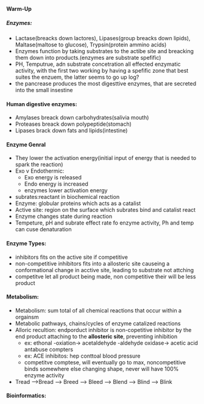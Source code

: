 **Warm-Up**

##### Enzymes:
 - Lactase(breacks down lactores), Lipases(group breacks down lipids), Maltase(maltose to glucose), Trypsin(protein ammino acids)
 - Enzymes function by taking substrates to the actibe site and breacking them down into products.(enzymes are substrate spefific)
 - PH, Temputrue, adn substrate concetration all effected enzymatic activity, with the first two working by having a spefific zone that best suites the enzuem, the latter seems to go up log?
 - the pancrease produces the most digesttive enzymes, that are secreted into the small insestine


#### Human digestive enzymes:
 - Amylases breack down carbohydrates(salivia mouth)
 - Proteases breack down polypeptide(stomach)
 - Lipases brack down fats and lipids(intestine)

#### Enzyme Genral
 - They lower the activation energy(initial input of energy that is needed to spark the reaction)
 - Exo v Endothermic:
	- Exo energy is released
	- Endo energy is increased
	- enzymes lower activation energy
- subrates:reactant in biochemical reaction
- Enzyme: globular proteins which acts as a catalist
- Active site: region on the surface which subrates bind and catalist react
- Enzyme changes state during reaction
- Tempeture, pH and subrate effect rate fo enzyme activity, Ph and temp can cuse denaturation

#### Enzyme Types:
 - inhibitors fits on the active site if competitive
 - non-competitive inhibitors fits into a allosteric site causeing a conformational change in acctive site, leading to substrate not attching
 - competitve let all product being made, non competitive their will be less product

#### Metabolism:
 - Metabolism: sum total of all chemical reactions that occur within a orgainsm
 - Metabolic pathways, chains/cycles of enzyme catalized reactions
 - Alloric recultion: endporduct inhibitor is non-copetitive inhibitor by the end product attaching to the **allosteric site**, preventing inhibition
	 - ex: ethonal -oxiation->  acetaldehyde -aldehyde oxidase-> acetic acid antabuse compters 
	 - ex: ACE inhibitos: hep conttoal blood pressure
	 - competitve comptese, will eventually go to max, noncompetitive binds somewhere else changing shape, never will have 100% enzyme activity
 - Tread -->Bread --> Breed --> Bleed --> Blend --> Blind --> Blink

#### Bioinformatics:
 



<!--stackedit_data:
eyJoaXN0b3J5IjpbLTE5Njg3OTI1NzcsLTEzNTAxMDc0ODgsLT
E1MzI1MzE4NTksLTE3NTEwMDM3MTYsLTIwMjA4NzcxNDcsLTY0
NTgwMTI2OCw4NDMzNTM1OTJdfQ==
-->